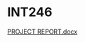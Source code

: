 # INT246
[PROJECT REPORT.docx](https://github.com/iamabhilive/INT246/files/7569181/PROJECT.REPORT.docx)
